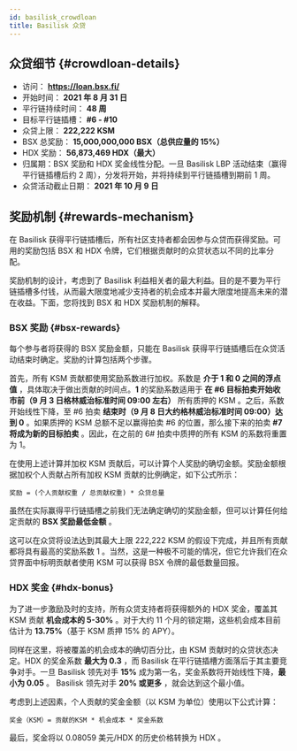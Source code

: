 ```yaml
---
id: basilisk_crowdloan
title: Basilisk 众贷
---
```


## 众贷细节 {#crowdloan-details}

* 访问： **https://loan.bsx.fi/**
* 开始时间： **2021 年 8 月 31 日**
* 平行链持续时间： **48 周**
* 目标平行链插槽： **#6 - #10**
* 众贷上限： **222,222 KSM**
* BSX 总奖励： **15,000,000,000 BSX（总供应量的 15%）**
* HDX 奖励： **56,873,469 HDX（最大）**
* 归属期：BSX 奖励和 HDX 奖金线性分配。一旦 Basilisk LBP 活动结束（赢得平行链插槽后约 2 周），分发将开始，并将持续到平行链插槽到期前 1 周。
* 众贷活动截止日期： **2021 年 10 月 9 日**

## 奖励机制 {#rewards-mechanism}

在 Basilisk 获得平行链插槽后，所有社区支持者都会因参与众贷而获得奖励。可用的奖励包括 BSX 和 HDX 令牌，它们根据贡献时的众贷状态以不同的比率分配。 

奖励机制的设计，考虑到了 Basilisk 利益相关者的最大利益。目的是不要为平行链插槽多付钱，从而最大限度地减少支持者的机会成本并最大限度地提高未来的潜在收益。下面，您将找到 BSX 和 HDX 奖励机制的解释。

### BSX 奖励 {#bsx-rewards}

每个参与者将获得的 BSX 奖励金额，只能在 Basilisk 获得平行链插槽后在众贷活动结束时确定。奖励的计算包括两个步骤。

首先，所有 KSM 贡献都使用奖励系数进行加权。系数是 **介于 1 和 0 之间的浮点值** ，具体取决于做出贡献的时间点。**1** 的奖励系数适用于 **在 #6 目标拍卖开始收市前（9 月 3 日格林威治标准时间 09:00 左右）** 所有质押的 KSM 。之后，系数开始线性下降，至 #6 拍卖 **结束时（9 月 8 日大约格林威治标准时间 09:00）达到 0** 。如果质押的 KSM 总额不足以赢得拍卖 #6 的位置，那么接下来的拍卖 **#7 将成为新的目标拍卖** 。因此，在之前的 6# 拍卖中质押的所有 KSM 的系数将重置为 1。

在使用上述计算并加权 KSM 贡献后，可以计算个人奖励的确切金额。奖励金额根据加权个人贡献占所有加权 KSM 贡献的比例确定，如下公式所示：

```
奖励 = (个人贡献权重 / 总贡献权重) * 众贷总量
```

虽然在实际赢得平行链插槽之前我们无法确定确切的奖励金额，但可以计算任何给定贡献的 **BSX 奖励最低金额** 。

这可以在众贷将设法达到其最大上限 222,222 KSM 的假设下完成，并且所有贡献都将具有最高的奖励系数 1 。当然，这是一种极不可能的情况，但它允许我们在众贷界面中标明贡献者使用 KSM 可以获得 BSX 令牌的最低数量回报。

### HDX 奖金 {#hdx-bonus}

为了进一步激励及时的支持，所有众贷支持者将获得额外的 HDX 奖金，覆盖其 KSM 贡献 **机会成本的 5-30%** 。对于大约 11 个月的锁定期，这些机会成本目前估计为 **13.75%**（基于 KSM 质押 15% 的 APY）。

同样在这里，将被覆盖的机会成本的确切百分比，由 KSM 贡献时的众贷状态决定。HDX 的奖金系数 **最大为 0.3** ，而 Basilisk 在平行链插槽方面落后于其主要竞争对手。一旦 Basilisk 领先对手 **15%** 成为第一名，奖金系数将开始线性下降，**最小为 0.05** 。 Basilisk 领先对手 **20% 或更多** ，就会达到这个最小值。

考虑到上述因素，个人贡献的奖金金额（以 KSM 为单位）使用以下公式计算：

```
奖金（KSM）= 贡献的KSM * 机会成本 * 奖金系数
```

最后，奖金将以 0.08059 美元/HDX 的历史价格转换为 HDX 。
